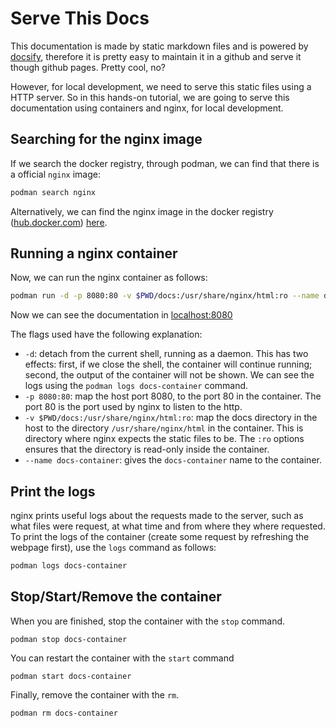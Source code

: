 # Serve This Docs

This documentation is made by static markdown files and is powered by [docsify](http://docsify.js.org/), therefore it is pretty easy to maintain it in a github and serve it though github pages. Pretty cool, no?

However, for local development, we need to serve this static files using a HTTP server. So in this hands-on tutorial, we are going to serve this documentation using containers and nginx, for local development.

## Searching for the nginx image

If we search the docker registry, through podman, we can find that there is a official `nginx` image:

```bash
podman search nginx
```

Alternatively, we can find the nginx image in the docker registry ([hub.docker.com](https://hub.docker.com/)) [here](https://hub.docker.com/_/nginx).

## Running a nginx container

Now, we can run the nginx container as follows:

```bash
podman run -d -p 8080:80 -v $PWD/docs:/usr/share/nginx/html:ro --name docs-container nginx
```

Now we can see the documentation in [localhost:8080](http://localhost:8080)

The flags used have the following explanation:

* `-d`: detach from the current shell, running as a daemon. This has two effects: first, if we close the shell, the container will continue running; second, the output of the container will not be shown. We can see the logs using the `podman logs docs-container` command.
* `-p 8080:80`: map the host port 8080, to the port 80 in the container. The port 80 is the port used by nginx to listen to the http.
* `-v $PWD/docs:/usr/share/nginx/html:ro`: map the docs directory in the host to the directory `/usr/share/nginx/html` in the container. This is directory where nginx expects the static files to be. The `:ro` options ensures that the directory is read-only inside the container.
* `--name docs-container`: gives the `docs-container` name to the container.

## Print the logs

nginx prints useful logs about the requests made to the server, such as what files were request, at what time and from where they where requested. To print the logs of the container (create some request by refreshing the webpage first), use the `logs` command as follows:

```bash
podman logs docs-container
```

## Stop/Start/Remove the container

When you are finished, stop the container with the `stop` command.

```
podman stop docs-container
```

You can restart the container with the `start` command

```
podman start docs-container
```

Finally, remove the container with the `rm`.

```
podman rm docs-container
```
